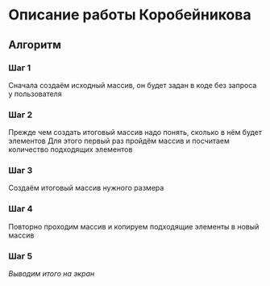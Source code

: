 # Описание работы Коробейникова
## Алгоритм
### Шаг 1
Сначала создаём исходный массив, он будет задан в коде без запроса у пользователя
### Шаг 2
Прежде чем создать итоговый массив надо понять, сколько в нём будет элементов
Для этого первый раз пройдём массив и посчитаем количество подходящих элементов
### Шаг 3
Создаём итоговый массив нужного размера
### Шаг 4
Повторно проходим массив и копируем подходящие элементы в новый массив
### Шаг 5
*Выводим итого на экран*
